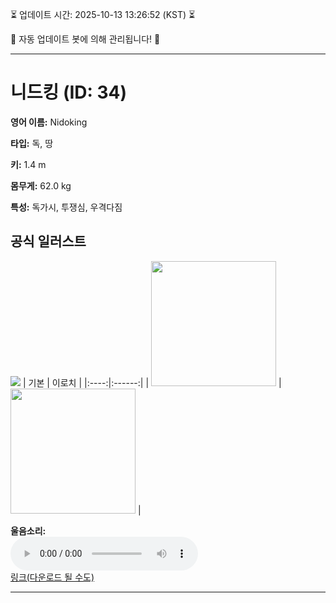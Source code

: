 
⏳ 업데이트 시간: 2025-10-13 13:26:52 (KST) ⏳

🤖 자동 업데이트 봇에 의해 관리됩니다! 🤖

---

# 니드킹 (ID: 34)
**영어 이름:** Nidoking

**타입:** 독, 땅

**키:** 1.4 m

**몸무게:** 62.0 kg

**특성:** 독가시, 투쟁심, 우격다짐

## 공식 일러스트
![](https://raw.githubusercontent.com/PokeAPI/sprites/master/sprites/pokemon/other/official-artwork/34.png)
| 기본 | 이로치 |
|:----:|:------:|
| <img src="http://play.pokemonshowdown.com/sprites/ani/nidoking.gif" width="200"> | <img src="http://play.pokemonshowdown.com/sprites/ani-shiny/nidoking.gif" width="200"> |

**울음소리:**<br><audio controls src="https://raw.githubusercontent.com/PokeAPI/cries/main/cries/pokemon/latest/34.ogg"></audio><br> [링크(다운로드 될 수도)](https://raw.githubusercontent.com/PokeAPI/cries/main/cries/pokemon/latest/34.ogg)


---
